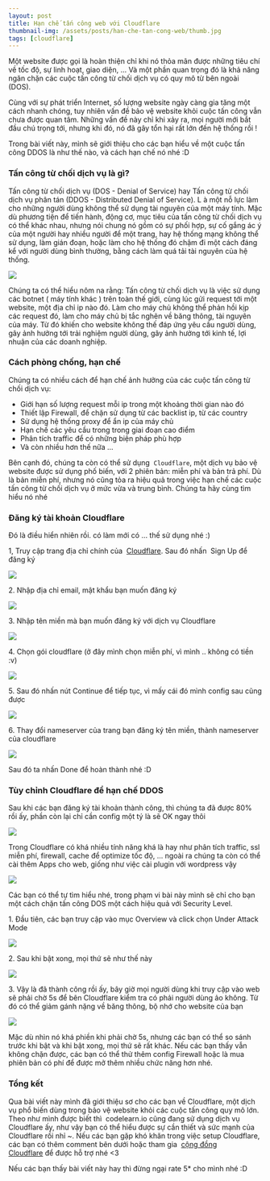 ```yaml
---
layout: post
title: Hạn chế tấn công web với Cloudflare
thumbnail-img: /assets/posts/han-che-tan-cong-web/thumb.jpg
tags: [cloudflare]
---
```


Một website được gọi là hoàn thiện chỉ khi nó thỏa mãn được những tiêu chí về tốc độ, sự linh hoạt, giao diện, ... Và một phần quan trọng đó là khả năng ngăn chặn các cuộc tấn công từ chối dịch vụ có quy mô từ bên ngoài (DOS). 

Cùng với sự phát triển Internet, số lượng website ngày càng gia tăng một cách nhanh chóng, tuy nhiên vấn đề bảo vệ website khỏi cuộc tấn công vẫn chưa được quan tâm. Những vấn đề này chỉ khi xảy ra, mọi người mới bắt đầu chú trọng tới, nhưng khi đó, nó đã gây tổn hại rất lớn đến hệ thống rồi !

Trong bài viết này, mình sẽ giới thiệu cho các bạn hiểu về một cuộc tấn công DDOS là như thế nào, và cách hạn chế nó nhé :D

### Tấn công từ chối dịch vụ là gì?

Tấn công từ chối dịch vụ (DOS - Denial of Service) hay Tấn công từ chối dịch vụ phân tán (DDOS - Distributed Denial of Service). L à một nỗ lực làm cho những người dùng không thể sử dụng tài nguyên của một máy tính. Mặc dù phương tiện để tiến hành, động cơ, mục tiêu của tấn công từ chối dịch vụ có thể khác nhau, nhưng nói chung nó gồm có sự phối hợp, sự cố gắng ác ý của một người hay nhiều người để một trang, hay hệ thống mạng không thể sử dụng, làm gián đoạn, hoặc làm cho hệ thống đó chậm đi một cách đáng kể với người dùng bình thường, bằng cách làm quá tải tài nguyên của hệ thống.

![](https://codelearn.io/Media/Default/Users/CoderToDev/cloudflare/v%C3%AD-d%E1%BB%A5-v%E1%BB%81-t%E1%BA%A5n-c%C3%B4ng-ddos%20(1).png)

Chúng ta có thể hiểu nôm na rằng: Tấn công từ chối dịch vụ là việc sử dụng các botnet ( máy tính khác ) trên toàn thế giới, cùng lúc gửi request tới một website, một địa chỉ ip nào đó. Làm cho máy chủ không thể phản hồi kịp các request đó, làm cho máy chủ bị tắc nghẽn về băng thông, tài nguyên của máy. Từ đó khiến cho website không thế đáp ứng yêu cầu người dùng, gây ảnh hưởng tới trải nghiệm người dùng, gây ảnh hưởng tới kinh tế, lợi nhuận của các doanh nghiệp.

### Cách phòng chống, hạn chế

Chúng ta có nhiều cách để hạn chế ảnh hưởng của các cuộc tấn công từ chối dịch vụ:

*   Giới hạn số lượng request mỗi ip trong một khoảng thời gian nào đó
*   Thiết lập Firewall, để chặn sử dụng từ các backlist ip, từ các country
*   Sử dụng hệ thống proxy để ẩn ip của máy chủ
*   Hạn chế các yêu cầu trong trong giai đoạn cao điểm
*   Phân tích traffic để có những biện pháp phù hợp
*   Và còn nhiều hơn thế nữa ...

Bên cạnh đó, chúng ta còn có thể sử dụng  `Cloudflare`, một dịch vụ bảo vệ website được sử dụng phố biến, với 2 phiên bản: miễn phí và bản trả phí. Dù là bản miễn phí, nhưng nó cũng tỏa ra hiệu quả trong việc hạn chế các cuộc tấn công từ chối dịch vụ ở mức vừa và trung bình. Chúng ta hãy cùng tìm hiểu nó nhé

### Đăng ký tài khoản Cloudflare

Đó là điều hiển nhiên rồi. có làm mới có ... thế sử dụng nhé :)

1, Truy cập trang địa chỉ chính của  [Cloudflare](https://www.cloudflare.com/). Sau đó nhấn  Sign Up để đăng ký

![](https://codelearn.io/Media/Default/Users/CoderToDev/cloudflare/Screenshot%202020-06-20%2022.03.01.jpg)

2\. Nhập địa chỉ email, mật khẩu bạn muốn đăng ký

![](https://codelearn.io/Media/Default/Users/CoderToDev/cloudflare/Screenshot%202020-06-20%2022.04.46.jpg)

3\. Nhập tên miền mà bạn muốn đăng ký với dịch vụ Cloudflare

![](https://codelearn.io/Media/Default/Users/CoderToDev/cloudflare/Screenshot%202020-06-20%2022.08.21.jpg)

4\. Chọn gói cloudflare (ở đây mình chọn miễn phí, vì mình .. không có tiền :v)

![](https://codelearn.io/Media/Default/Users/CoderToDev/cloudflare/Screenshot%202020-06-20%2022.11.24.jpg)

5\. Sau đó nhấn nút Continue để tiếp tục, vì mấy cái đó mình config sau cũng được

![](https://codelearn.io/Media/Default/Users/CoderToDev/cloudflare/Screenshot%202020-06-20%2022.13.45.jpg)

6\. Thay đổi nameserver của trang bạn đăng ký tên miền, thành nameserver của cloudflare

![](https://codelearn.io/Media/Default/Users/CoderToDev/cloudflare/Screenshot%202020-06-20%2022.21.20.jpg)

Sau đó ta nhấn Done để hoàn thành nhé :D

### Tùy chỉnh Cloudflare để hạn chế DDOS

Sau khi các bạn đăng ký tài khoản thành công, thì chúng ta đã được 80% rồi ấy, phần còn lại chỉ cần config một tý là sẽ OK ngay thôi

![](https://codelearn.io/Media/Default/Users/CoderToDev/cloudflare/Screenshot%202020-06-21%2012.27.52.jpg)

Trong Cloudflare có khá nhiều tính năng khá là hay như phân tích traffic, ssl miễn phí, firewall, cache để optimize tốc độ, ... ngoài ra chúng ta còn có thể cài thêm Apps cho web, giống như việc cài plugin với wordpress vậy  

![](https://codelearn.io/Media/Default/Users/CoderToDev/cloudflare/Screenshot%20from%202020-06-21%2012-33-48.png)

Các bạn có thể tự tìm hiểu nhé, trong phạm vi bài này mình sẽ chỉ cho bạn một cách chặn tấn công DOS một cách hiệu quả với Security Level.

1\. Đầu tiên, các bạn truy cập vào mục Overview và click chọn Under Attack Mode

![](https://codelearn.io/Media/Default/Users/CoderToDev/cloudflare/Screenshot%202020-06-21%2012.41.41.jpg)

2\. Sau khi bật xong, mọi thứ sẽ như thế này

![](https://codelearn.io/Media/Default/Users/CoderToDev/cloudflare/Screenshot%202020-06-21%2012.42.55.jpg)

3\. Vậy là đã thành công rồi ấy, bây giờ mọi người dùng khi truy cập vào web sẽ phải chờ 5s để bên Cloudflare kiểm tra có phải người dùng ảo không. Từ đó có thể giảm gánh nặng về băng thông, bộ nhớ cho website của bạn 

![](https://codelearn.io/Media/Default/Users/CoderToDev/cloudflare/under-attack-mode_enabled.gif)

Mặc dù nhìn nó khá phiền khi phải chờ 5s, nhưng các bạn có thể so sánh trước khi bật và khi bật xong, mọi thứ sẽ rất khác. Nếu các bạn thấy vẫn không chặn được, các bạn có thể thử thêm config Firewall hoặc là mua phiên bản có phí để được mở thêm nhiều chức năng hơn nhé. 

### Tổng kết

Qua bài viết này mình đã giới thiệu sơ cho các bạn về Cloudflare, một dịch vụ phổ biến dùng trong bảo vệ website khỏi các cuộc tấn công quy mô lớn. Theo như mình được biết thì  codelearn.io cũng đang sử dụng dịch vụ Cloudflare ấy, như vậy bạn có thể hiểu được sự cần thiết và sức mạnh của Cloudflare rồi nhỉ ~. Nếu các bạn gặp khó khăn trong việc setup Cloudflare, các bạn có thêm comment bên dưới hoặc tham gia  [cộng đồng Cloudflare](https://community.cloudflare.com/) để được hỗ trợ nhé <3

Nếu các bạn thấy bài viết này hay thì đừng ngại rate 5\* cho mình nhé :D

